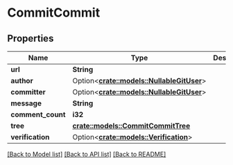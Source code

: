 # CommitCommit

## Properties

Name | Type | Description | Notes
------------ | ------------- | ------------- | -------------
**url** | **String** |  | 
**author** | Option<[**crate::models::NullableGitUser**](nullable-git-user.md)> |  | 
**committer** | Option<[**crate::models::NullableGitUser**](nullable-git-user.md)> |  | 
**message** | **String** |  | 
**comment_count** | **i32** |  | 
**tree** | [**crate::models::CommitCommitTree**](commit_commit_tree.md) |  | 
**verification** | Option<[**crate::models::Verification**](verification.md)> |  | [optional]

[[Back to Model list]](../README.md#documentation-for-models) [[Back to API list]](../README.md#documentation-for-api-endpoints) [[Back to README]](../README.md)


